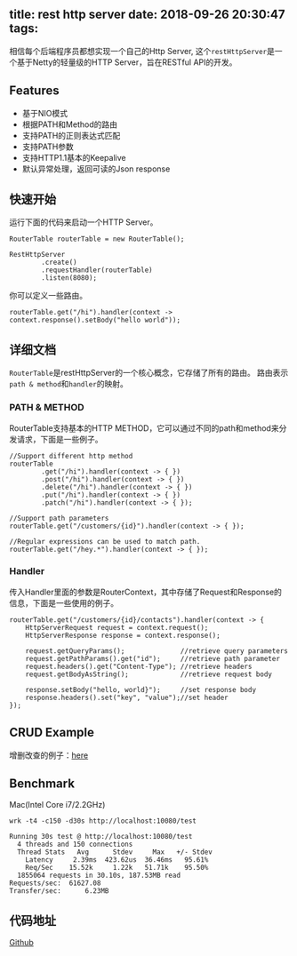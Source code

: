 title: rest http server
date: 2018-09-26 20:30:47
tags:
---

相信每个后端程序员都想实现一个自己的Http Server, 这个`restHttpServer`是一个基于Netty的轻量级的HTTP Server，旨在RESTful API的开发。

## Features
* 基于NIO模式
* 根据PATH和Method的路由
* 支持PATH的正则表达式匹配
* 支持PATH参数
* 支持HTTP1.1基本的Keepalive
* 默认异常处理，返回可读的Json response

<!-- more -->

## 快速开始
运行下面的代码来启动一个HTTP Server。
```
RouterTable routerTable = new RouterTable();

RestHttpServer
        .create()
        .requestHandler(routerTable)
        .listen(8080);
```
你可以定义一些路由。
```
routerTable.get("/hi").handler(context -> context.response().setBody("hello world"));
```

## 详细文档
`RouterTable`是restHttpServer的一个核心概念，它存储了所有的路由。
路由表示`path & method`和`handler`的映射。

### PATH & METHOD
RouterTable支持基本的HTTP METHOD，它可以通过不同的path和method来分发请求，下面是一些例子。
```
//Support different http method
routerTable
        .get("/hi").handler(context -> { })
        .post("/hi").handler(context -> { })
        .delete("/hi").handler(context -> { })
        .put("/hi").handler(context -> { })
        .patch("/hi").handler(context -> { });

//Support path parameters
routerTable.get("/customers/{id}").handler(context -> { });

//Regular expressions can be used to match path.
routerTable.get("/hey.*").handler(context -> { });
```

### Handler
传入Handler里面的参数是RouterContext，其中存储了Request和Response的信息，下面是一些使用的例子。
```
routerTable.get("/customers/{id}/contacts").handler(context -> {
    HttpServerRequest request = context.request();
    HttpServerResponse response = context.response();

    request.getQueryParams();              //retrieve query parameters
    request.getPathParams().get("id");     //retrieve path parameter
    request.headers().get("Content-Type"); //retrieve headers
    request.getBodyAsString();             //retrieve request body

    response.setBody("hello, world}");     //set response body
    response.headers().set("key", "value");//set header
});
```

## CRUD Example
增删改查的例子：[here](https://github.com/ndrlslz/restHttpServer/tree/master/examples)

## Benchmark

Mac(Intel Core i7/2.2GHz)
```
wrk -t4 -c150 -d30s http://localhost:10080/test

Running 30s test @ http://localhost:10080/test
  4 threads and 150 connections
  Thread Stats   Avg      Stdev     Max   +/- Stdev
    Latency     2.39ms  423.62us  36.46ms   95.61%
    Req/Sec    15.52k     1.22k   51.71k    95.50%
  1855064 requests in 30.10s, 187.53MB read
Requests/sec:  61627.08
Transfer/sec:      6.23MB
```

## 代码地址
[Github](https://github.com/ndrlslz/restHttpServer)
